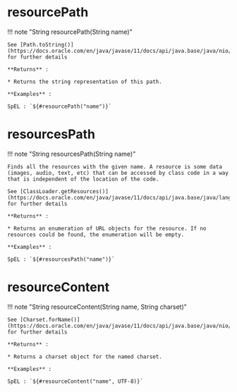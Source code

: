 # resourcePath

!!! note "String resourcePath(String name)"
    
    See [Path.toString()](https://docs.oracle.com/en/java/javase/11/docs/api/java.base/java/nio/file/Path.html#toString()) for further details

    **Returns** :

    * Returns the string representation of this path.

    **Examples** :

    SpEL : `${#resourcePath("name")}`

# resourcesPath

!!! note "String resourcesPath(String name)"

    Finds all the resources with the given name. A resource is some data (images, audio, text, etc) that can be accessed by class code in a way that is independent of the location of the code.

    See [ClassLoader.getResources()](https://docs.oracle.com/en/java/javase/11/docs/api/java.base/java/lang/ClassLoader.html#getResources(java.lang.String)) for further details

    **Returns** :

    * Returns an enumeration of URL objects for the resource. If no resources could be found, the enumeration will be empty.

    **Examples** :

    SpEL : `${#resourcesPath("name")}`

# resourceContent

!!! note "String resourceContent(String name, String charset)"
    
    See [Charset.forName()](https://docs.oracle.com/en/java/javase/11/docs/api/java.base/java/nio/charset/Charset.html#forName(java.lang.String)) for further details

    **Returns** :

    * Returns a charset object for the named charset.

    **Examples** :

    SpEL : `${#resourceContent("name", UTF-8)}`